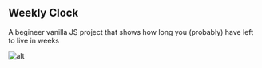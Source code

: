 ## Weekly Clock

A begineer vanilla JS project that shows how long you (probably) have left to live in weeks

![alt](https://i.imgur.com/fJvPtPZ.gif)